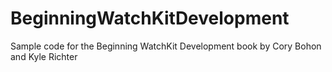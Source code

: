 # BeginningWatchKitDevelopment
Sample code for the Beginning WatchKit Development book by Cory Bohon and Kyle Richter
